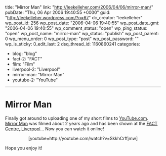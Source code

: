 title: "Mirror Man"
link: "http://leekelleher.com/2006/04/06/mirror-man/"
pubDate: "Thu, 06 Apr 2006 19:40:55 +0000"
guid: "http://leekelleher.wordpress.com/?p=67"
dc_creator: "leekelleher"
wp_post_id: 256
wp_post_date: "2006-04-06 19:40:55"
wp_post_date_gmt: "2006-04-06 19:40:55"
wp_comment_status: "open"
wp_ping_status: "open"
wp_post_name: "mirror-man"
wp_status: "publish"
wp_post_parent: 0
wp_menu_order: 0
wp_post_type: "post"
wp_post_password: ""
wp_is_sticky: 0_edit_last: 2
dsq_thread_id: 1160860241
categories:
  - blog: "blog"
  - fact-2: "FACT"
  - film: "Film"
  - liverpool-2: "Liverpool"
  - mirror-man: "Mirror Man"
  - youtube-2: "YouTube"

---

# Mirror Man

Finally got around to uploading one of my short films to <a href="http://youtube.com/">YouTube.com</a>. <a href="http://www.youtube.com/watch?v=SkkhCrffjmw">Mirror Man</a> was filmed about 2 years ago and has been shown at the <a href="http://www.fact.co.uk/">FACT Centre, Liverpool</a>... Now you can watch it online!
<p align="center">[youtube=http://youtube.com/watch?v=SkkhCrffjmw]</p>

Hope you enjoy it!